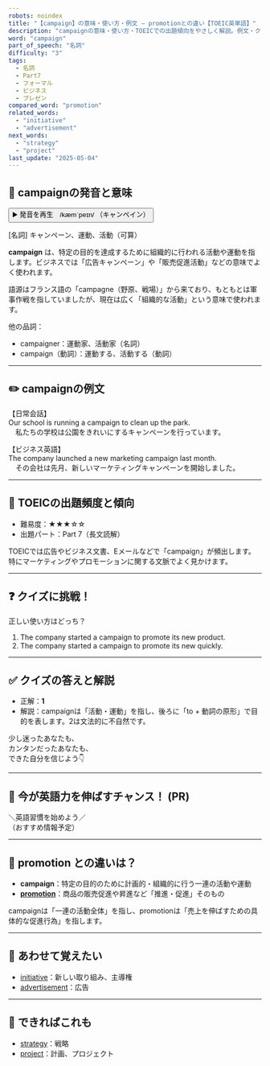 ```yaml
---
robots: noindex
title: "【campaign】の意味・使い方・例文 ― promotionとの違い【TOEIC英単語】"
description: "campaignの意味・使い方・TOEICでの出題傾向をやさしく解説。例文・クイズ付きでpromotionとの違いもわかりやすく学べます。"
word: "campaign"
part_of_speech: "名詞"
difficulty: "3"
tags:
  - 名詞
  - Part7
  - フォーマル
  - ビジネス
  - プレゼン
compared_word: "promotion"
related_words:
  - "initiative"
  - "advertisement"
next_words:
  - "strategy"
  - "project"
last_update: "2025-05-04"
---
```


## 🔰 campaignの発音と意味

<button class="play-audio" onclick="playTTS('campaign')">
  <span class="play-audio-main">
    ▶️ 発音を再生　/kæmˈpeɪn/
  </span>
  <span class="play-audio-sub">
    （キャンペイン）
  </span>
</button>

[名詞] キャンペーン、運動、活動（可算）

**campaign** は、特定の目的を達成するために組織的に行われる活動や運動を指します。ビジネスでは「広告キャンペーン」や「販売促進活動」などの意味でよく使われます。

語源はフランス語の「campagne（野原、戦場）」から来ており、もともとは軍事作戦を指していましたが、現在は広く「組織的な活動」という意味で使われます。

他の品詞：  
- campaigner：運動家、活動家（名詞）
- campaign（動詞）：運動する、活動する（動詞）

---

## ✏️ campaignの例文

【日常会話】  
Our school is running a campaign to clean up the park.  
　私たちの学校は公園をきれいにするキャンペーンを行っています。

【ビジネス英語】  
The company launched a new marketing campaign last month.  
　その会社は先月、新しいマーケティングキャンペーンを開始しました。

---

## 🎯 TOEICの出題頻度と傾向

- 難易度：★★★☆☆
- 出題パート：Part 7（長文読解）

TOEICでは広告やビジネス文書、Eメールなどで「campaign」が頻出します。特にマーケティングやプロモーションに関する文脈でよく見かけます。

---

## ❓ クイズに挑戦！

正しい使い方はどっち？

1. The company started a campaign to promote its new product.  
2. The company started a campaign to promote its new quickly.

---

## ✅ クイズの答えと解説

- 正解：**1**
- 解説：campaignは「活動・運動」を指し、後ろに「to + 動詞の原形」で目的を表します。2は文法的に不自然です。

少し迷ったあなたも、  
カンタンだったあなたも、  
できた自分を信じよう👇️

---

## 🚀 今が英語力を伸ばすチャンス！ (PR)

<div class="info-center">
＼英語習慣を始めよう／<br>  
（おすすめ情報予定）
</div>

---

## 🤔  promotion との違いは？

- **campaign**：特定の目的のために計画的・組織的に行う一連の活動や運動
- **[promotion](/word/promotion/)**：商品の販売促進や昇進など「推進・促進」そのもの

campaignは「一連の活動全体」を指し、promotionは「売上を伸ばすための具体的な促進行為」を指します。

---

## 🧩 あわせて覚えたい

- [initiative](/word/initiative/)：新しい取り組み、主導権
- [advertisement](/word/advertisement/)：広告

---

## 📖 できればこれも

- [strategy](/word/strategy/)：戦略
- [project](/word/project/)：計画、プロジェクト

<!-- cvid: aid49_bid13 -->
